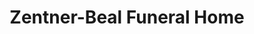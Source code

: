 ---
title: "Zentner-Beal Funeral Home"
url: /new-glarus/zentner-beal-funeral-home/
shop: Bestattungen
---
